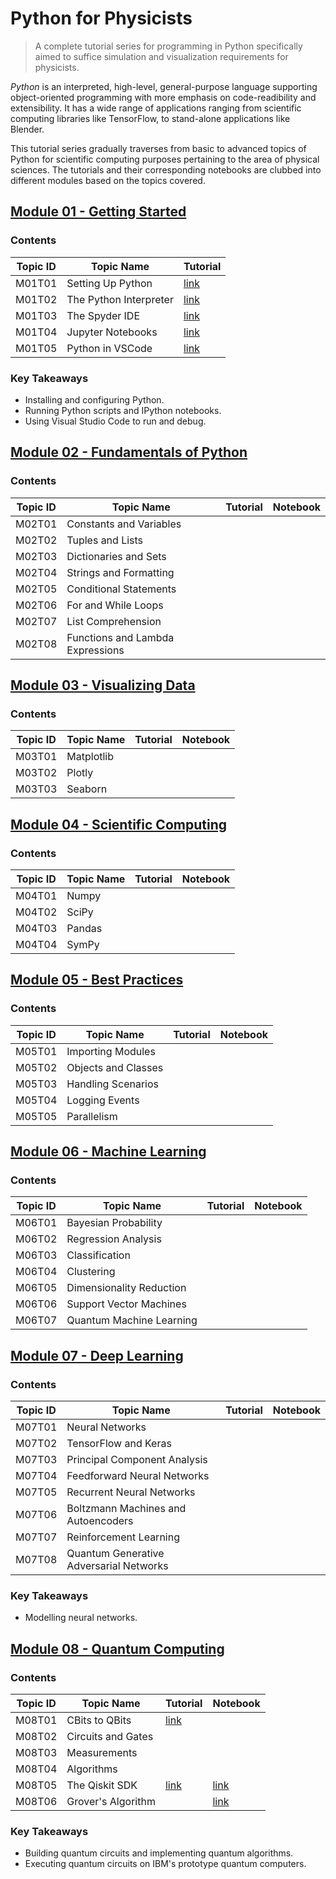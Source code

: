 # Python for Physicists

> A complete tutorial series for programming in Python specifically aimed to suffice simulation and visualization requirements for physicists.

*Python* is an interpreted, high-level, general-purpose language supporting object-oriented programming with more emphasis on code-readibility and extensibility. 
It has a wide range of applications ranging from scientific computing libraries like TensorFlow, to stand-alone applications like Blender.

This tutorial series gradually traverses from basic to advanced topics of Python for scientific computing purposes pertaining to the area of physical sciences. 
The tutorials and their corresponding notebooks are clubbed into different modules based on the topics covered.

## [Module 01 - Getting Started](./m01-getting-started/)

### Contents

Topic ID | Topic Name | Tutorial | 
--- | --- | --- |
M01T01 | Setting Up Python | [link](./m01-getting-started/m01t01-setting-up-python.md) |
M01T02 | The Python Interpreter | [link](./m01-getting-started/m01t02-the-python-interpreter.md) |
M01T03 | The Spyder IDE | [link](./m01-getting-started/m01t03-the-spyder-ide.md) |
M01T04 | Jupyter Notebooks | [link](./m01-getting-started/m01t04-jupyter-notebooks.md) |
M01T05 | Python in VSCode | [link](./m01-getting-started/m01t05-python-in-vscode.md) |

### Key Takeaways

* Installing and configuring Python.
* Running Python scripts and IPython notebooks.
* Using Visual Studio Code to run and debug.

## [Module 02 - Fundamentals of Python](./m02-fundamentals-of-python/)

### Contents

Topic ID | Topic Name | Tutorial | Notebook | 
--- | --- | --- | --- |
M02T01 | Constants and Variables | | |
M02T02 | Tuples and Lists | | |
M02T03 | Dictionaries and Sets | | |
M02T04 | Strings and Formatting | | |
M02T05 | Conditional Statements | | |
M02T06 | For and While Loops | | |
M02T07 | List Comprehension | | |
M02T08 | Functions and Lambda Expressions | | |

## [Module 03 - Visualizing Data](./m03-visualizing-data/)

### Contents

Topic ID | Topic Name | Tutorial | Notebook | 
--- | --- | --- | --- |
M03T01 | Matplotlib | | |
M03T02 | Plotly | | |
M03T03 | Seaborn | | |

## [Module 04 - Scientific Computing](./m04-scientific-computing/)

### Contents

Topic ID | Topic Name | Tutorial | Notebook | 
--- | --- | --- | --- |
M04T01 | Numpy | | |
M04T02 | SciPy | | |
M04T03 | Pandas | | |
M04T04 | SymPy | | |

## [Module 05 - Best Practices](./m05-best-practices/)

### Contents

Topic ID | Topic Name | Tutorial | Notebook | 
--- | --- | --- | --- |
M05T01 | Importing Modules | | |
M05T02 | Objects and Classes | | |
M05T03 | Handling Scenarios | | |
M05T04 | Logging Events | | |
M05T05 | Parallelism | | |

## [Module 06 - Machine Learning](./m06-machine-learning/)

### Contents

Topic ID | Topic Name | Tutorial | Notebook | 
--- | --- | --- | --- |
M06T01 | Bayesian Probability | | |
M06T02 | Regression Analysis | | |
M06T03 | Classification | | |
M06T04 | Clustering | | |
M06T05 | Dimensionality Reduction | | |
M06T06 | Support Vector Machines | | |
M06T07 | Quantum Machine Learning | | |

## [Module 07 - Deep Learning](./m07-deep-learning/)

### Contents

Topic ID | Topic Name | Tutorial | Notebook | 
--- | --- | --- | --- |
M07T01 | Neural Networks | | |
M07T02 | TensorFlow and Keras | | |
M07T03 | Principal Component Analysis | | |
M07T04 | Feedforward Neural Networks | | |
M07T05 | Recurrent Neural Networks | | |
M07T06 | Boltzmann Machines and Autoencoders | | |
M07T07 | Reinforcement Learning | | |
M07T08 | Quantum Generative Adversarial Networks | | |

### Key Takeaways

* Modelling neural networks.

## [Module 08 - Quantum Computing](./m08-quantum-computing/)

### Contents

Topic ID | Topic Name | Tutorial | Notebook | 
--- | --- | --- | --- |
M08T01 | CBits to QBits | [link](./m08-quantum-computing/m08t01-cbits-to-qbits.md) | |
M08T02 | Circuits and Gates | | |
M08T03 | Measurements | | |
M08T04 | Algorithms | | |
M08T05 | The Qiskit SDK | [link](./m08-quantum-computing/m08t05-the-qiskit-sdk.md) | [link](./m08-quantum-computing/m08t05-the-qiskit-sdk.ipynb) |
M08T06 | Grover's Algorithm | | [link](./m08-quantum-computing/m08t06-algorithm-grover.ipynb) |

### Key Takeaways

* Building quantum circuits and implementing quantum algorithms.
* Executing quantum circuits on IBM's prototype quantum computers.

